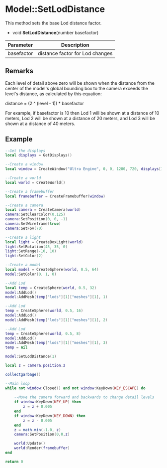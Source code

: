 # Model::SetLodDistance

This method sets the base Lod distance factor.

- void **SetLodDistance**(number basefactor)

| Parameter | Description |
|---|---|
| basefactor | distance factor for Lod changes |

## Remarks

Each level of detail above zero will be shown when the distance from the center of the model's global bounding box to the camera exceeds the level's distance, as calculated by this equation:

distance = (2 ^ (level - 1)) * basefactor

For example, if basefactor is 10 then Lod 1 will be shown at a distance of 10 meters, Lod 2 will be shown at a distance of 20 meters, and Lod 3 will be shown at a distance of 40 meters.

## Example

```lua
--Get the displays
local displays = GetDisplays()

--Create a window
local window = CreateWindow("Ultra Engine", 0, 0, 1280, 720, displays[1], WINDOW_CENTER | WINDOW_TITLEBAR)

--Create a world
local world = CreateWorld()

--Create a framebuffer
local framebuffer = CreateFramebuffer(window)

--Create a camera
local camera = CreateCamera(world)
camera:SetClearColor(0.125)
camera:SetPosition(0, 0, -1)
camera:SetWireframe(true)
camera:SetFov(70)

--Create a light
local light = CreateBoxLight(world)
light:SetRotation(45, 35, 0)
light:SetRange(-10, 10)
light:SetColor(2)

--Create a model
local model = CreateSphere(world, 0.5, 64)
model:SetColor(0, 1, 0)

--Add Lod
local temp = CreateSphere(world, 0.5, 32)
model:AddLod()
model:AddMesh(temp["lods"][1]["meshes"][1], 1)

--Add Lod
temp = CreateSphere(world, 0.5, 16)
model:AddLod()
model:AddMesh(temp["lods"][1]["meshes"][1], 2)

--Add Lod
temp = CreateSphere(world, 0.5, 8)
model:AddLod()
model:AddMesh(temp["lods"][1]["meshes"][1], 3)
temp = nil

model:SetLodDistance(1)

local z = camera.position.z

collectgarbage()

--Main loop
while not window:Closed() and not window:KeyDown(KEY_ESCAPE) do
    
    --Move the camera forward and backwards to change detail levels
    if window:KeyDown(KEY_UP) then
        z = z + 0.005
    end
    if window:KeyDown(KEY_DOWN) then
        z = z - 0.005
    end
    z = math.min(-1.0, z)
    camera:SetPosition(0,0,z)

    world:Update()
    world:Render(framebuffer)
end

return 0
```
